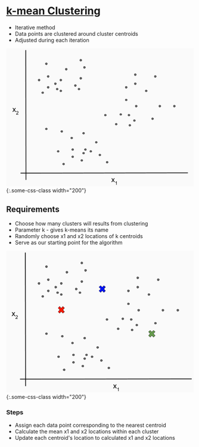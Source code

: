 # [k-mean Clustering]

* Iterative method
* Data points are clustered around cluster centroids
* Adjusted during each iteration

![a](cluster_example.png)
{:.some-css-class width="200"}

## Requirements

* Choose how many clusters will results from clustering
* Parameter k - gives k-means its name
* Randomly choose x1 and x2 locations of k centroids
* Serve as our starting point for the algorithm

![b](cluster_iteration_example.png)
{:.some-css-class width="200"}

### Steps

* Assign each data point corresponding to the nearest centroid
* Calculate the mean x1 and x2 locations within each cluster
* Update each centroid's location to calculated x1 and x2 locations

[k-mean Clustering]: https://en.wikipedia.org/wiki/K-means_clustering